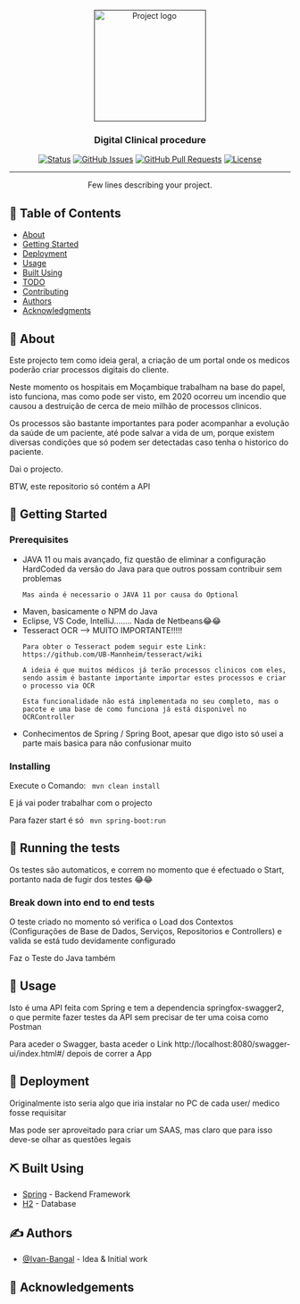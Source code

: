 <p align="center">
  <a href="" rel="noopener">
 <img width=200px height=200px src="https://i.imgur.com/6wj0hh6.jpg" alt="Project logo"></a>
</p>

<h3 align="center">Digital Clinical procedure</h3>

<div align="center">

[![Status](https://img.shields.io/badge/status-active-success.svg)]()
[![GitHub Issues](https://img.shields.io/github/issues/kylelobo/The-Documentation-Compendium.svg)](https://github.com/kylelobo/The-Documentation-Compendium/issues)
[![GitHub Pull Requests](https://img.shields.io/github/issues-pr/kylelobo/The-Documentation-Compendium.svg)](https://github.com/kylelobo/The-Documentation-Compendium/pulls)
[![License](https://img.shields.io/badge/license-MIT-blue.svg)](/LICENSE)

</div>

---

<p align="center"> Few lines describing your project.
    <br> 
</p>

## 📝 Table of Contents

- [About](#about)
- [Getting Started](#getting_started)
- [Deployment](#deployment)
- [Usage](#usage)
- [Built Using](#built_using)
- [TODO](../TODO.md)
- [Contributing](../CONTRIBUTING.md)
- [Authors](#authors)
- [Acknowledgments](#acknowledgement)

## 🧐 About <a name = "about"></a>

Este projecto tem como ideia geral, a criação de um portal onde os medicos poderão criar processos digitais do cliente.

Neste momento os hospitais em Moçambique trabalham na base do papel, isto funciona, mas como pode ser visto, em 2020 ocorreu um incendio que causou a destruição de cerca de meio milhão de processos clinicos.

Os processos são bastante importantes para poder acompanhar a evolução da saúde de um paciente, até pode salvar a vida de um, porque existem diversas condições que só podem ser detectadas caso tenha o historico do paciente.

Dai o projecto.

BTW, este repositorio só contém a API

## 🏁 Getting Started <a name = "getting_started"></a>

### Prerequisites

<ul>
  <li>
    JAVA 11 ou mais avançado, fiz questão de eliminar a configuração HardCoded da versão do Java para que outros possam contribuir sem problemas

    Mas ainda é necessario o JAVA 11 por causa do Optional 
  </li>
  <li>
    Maven, basicamente o NPM do Java 
  </li>
  <li>
    Eclipse, VS Code, IntelliJ........ Nada de Netbeans😂😂
  </li>
  <li>
    Tesseract OCR --> MUITO IMPORTANTE!!!!!

    Para obter o Tesseract podem seguir este Link: https://github.com/UB-Mannheim/tesseract/wiki 

    A ideia é que muitos médicos já terão processos clinicos com eles, sendo assim é bastante importante importar estes processos e criar o processo via OCR

    Esta funcionalidade não está implementada no seu completo, mas o pacote e uma base de como funciona já está disponivel no OCRController
  </li>
  <li>
    Conhecimentos de Spring / Spring Boot, apesar que digo isto só usei a parte mais basica para não confusionar muito
  </li>


</ul>

### Installing

Execute o Comando: <code> mvn clean install </code>

E já vai poder trabalhar com o projecto

Para fazer start é só <code> mvn spring-boot:run </code>


## 🔧 Running the tests <a name = "tests"></a>

Os testes são automaticos, e correm no momento que é efectuado o Start, portanto nada de fugir dos testes 😂😂

### Break down into end to end tests

O teste criado no momento só verifica o Load dos Contextos (Configurações de Base de Dados, Serviços, Repositorios e Controllers) e valida se está tudo devidamente configurado

Faz o Teste do Java também

## 🎈 Usage <a name="usage"></a>

Isto é uma API feita com Spring e tem a dependencia springfox-swagger2, o que permite fazer testes da API sem precisar de ter uma coisa como Postman 

Para aceder o Swagger, basta aceder o Link http://localhost:8080/swagger-ui/index.html#/ depois de correr a App

## 🚀 Deployment <a name = "deployment"></a>

Originalmente isto seria algo que iria instalar no PC de cada user/ medico fosse requisitar

Mas pode ser aproveitado para criar um SAAS, mas claro que para isso deve-se olhar as questões legais

## ⛏️ Built Using <a name = "built_using"></a>

- [Spring](https://spring.io/projects/spring-boot) - Backend Framework
- [H2](https://www.h2database.com/html/main.html) - Database

## ✍️ Authors <a name = "authors"></a>

- [@Ivan-Bangal](https://github.com/Ivan-Bangal/) - Idea & Initial work


## 🎉 Acknowledgements <a name = "acknowledgement"></a>

